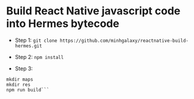 # Build React Native javascript code into Hermes bytecode

- Step 1:
`git clone https://github.com/minhgalaxy/reactnative-build-hermes.git`

- Step 2:
`npm install`

- Step 3:
```
mkdir maps
mkdir res
npm run build```
